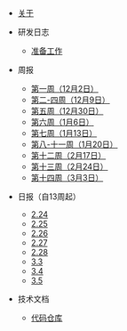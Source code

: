 * [关于](./README.md)


* 研发日志

  * [准备工作](./docs/研发日志/准备工作.md)


* 周报

  * [第一周（12月2日）](./docs/周报/第一周（12月2日）.md)
  * [第二-四周（12月9日）](./docs/周报/第二-四周（12月9日）.md)
  * [第五周（12月30日）](./docs/周报/第五周（12月30日）.md)
  * [第六周（1月6日）](./docs/周报/第六周（1月6日）.md)
  * [第七周（1月13日）](./docs/周报/第七周（1月13日）.md)
  * [第八-十一周（1月20日）](./docs/周报/第八-十一周（1月20日）.md)
  * [第十二周（2月17日）](./docs/周报/第十二周（2月17日）.md)
  * [第十三周（2月24日）](./docs/周报/第十三周（2月24日）.md)
  * [第十四周（3月3日）](./docs/周报/第十四周（3月3日）.md)

* 日报（自13周起）
  * [2.24](./docs/日报/2月24日.md)
  * [2.25](./docs/日报/2月25日.md)
  * [2.26](./docs/日报/2月26日.md)
  * [2.27](./docs/日报/2月27日.md)
  * [2.28](./docs/日报/2月28日.md)
  * [3.3](./docs/日报/3月3日.md)
  * [3.4](./docs/日报/3月4日.md)
  * [3.5](./docs/日报/3月5日.md)

* 技术文档
  
  * [代码仓库](./docs/技术文档/代码仓库.md)
